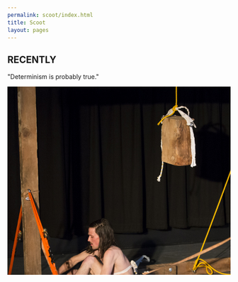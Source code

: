 ```yaml
---
permalink: scoot/index.html
title: Scoot
layout: pages
---
```

## RECENTLY

"Determinism is probably true."

<center><img src="/ABraddock.jpg"></center>
